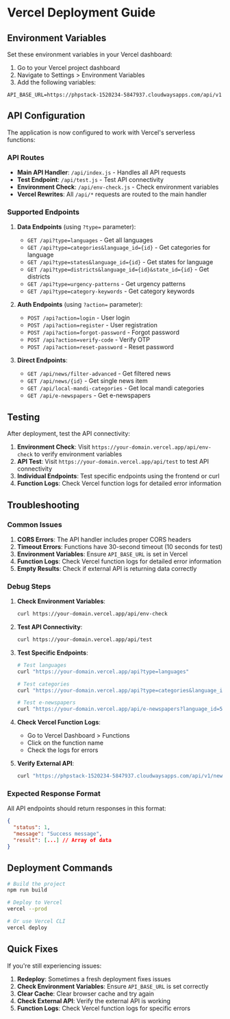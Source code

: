 # Vercel Deployment Guide

## Environment Variables

Set these environment variables in your Vercel dashboard:

1. Go to your Vercel project dashboard
2. Navigate to Settings > Environment Variables
3. Add the following variables:

```
API_BASE_URL=https://phpstack-1520234-5847937.cloudwaysapps.com/api/v1
```

## API Configuration

The application is now configured to work with Vercel's serverless functions:

### API Routes

- **Main API Handler**: `/api/index.js` - Handles all API requests
- **Test Endpoint**: `/api/test.js` - Test API connectivity
- **Environment Check**: `/api/env-check.js` - Check environment variables
- **Vercel Rewrites**: All `/api/*` requests are routed to the main handler

### Supported Endpoints

1. **Data Endpoints** (using `?type=` parameter):
   - `GET /api?type=languages` - Get all languages
   - `GET /api?type=categories&language_id={id}` - Get categories for language
   - `GET /api?type=states&language_id={id}` - Get states for language
   - `GET /api?type=districts&language_id={id}&state_id={id}` - Get districts
   - `GET /api?type=urgency-patterns` - Get urgency patterns
   - `GET /api?type=category-keywords` - Get category keywords

2. **Auth Endpoints** (using `?action=` parameter):
   - `POST /api?action=login` - User login
   - `POST /api?action=register` - User registration
   - `POST /api?action=forgot-password` - Forgot password
   - `POST /api?action=verify-code` - Verify OTP
   - `POST /api?action=reset-password` - Reset password

3. **Direct Endpoints**:
   - `GET /api/news/filter-advanced` - Get filtered news
   - `GET /api/news/{id}` - Get single news item
   - `GET /api/local-mandi-categories` - Get local mandi categories
   - `GET /api/e-newspapers` - Get e-newspapers

## Testing

After deployment, test the API connectivity:

1. **Environment Check**: Visit `https://your-domain.vercel.app/api/env-check` to verify environment variables
2. **API Test**: Visit `https://your-domain.vercel.app/api/test` to test API connectivity
3. **Individual Endpoints**: Test specific endpoints using the frontend or curl
4. **Function Logs**: Check Vercel function logs for detailed error information

## Troubleshooting

### Common Issues

1. **CORS Errors**: The API handler includes proper CORS headers
2. **Timeout Errors**: Functions have 30-second timeout (10 seconds for test)
3. **Environment Variables**: Ensure `API_BASE_URL` is set in Vercel
4. **Function Logs**: Check Vercel function logs for detailed error information
5. **Empty Results**: Check if external API is returning data correctly

### Debug Steps

1. **Check Environment Variables**:
   ```bash
   curl https://your-domain.vercel.app/api/env-check
   ```

2. **Test API Connectivity**:
   ```bash
   curl https://your-domain.vercel.app/api/test
   ```

3. **Test Specific Endpoints**:
   ```bash
   # Test languages
   curl "https://your-domain.vercel.app/api?type=languages"
   
   # Test categories
   curl "https://your-domain.vercel.app/api?type=categories&language_id=5dd95034-d533-4b09-8687-cd2ed3682ab6"
   
   # Test e-newspapers
   curl "https://your-domain.vercel.app/api/e-newspapers?language_id=5dd95034-d533-4b09-8687-cd2ed3682ab6"
   ```

4. **Check Vercel Function Logs**:
   - Go to Vercel Dashboard > Functions
   - Click on the function name
   - Check the logs for errors

5. **Verify External API**:
   ```bash
   curl "https://phpstack-1520234-5847937.cloudwaysapps.com/api/v1/news/languages"
   ```

### Expected Response Format

All API endpoints should return responses in this format:
```json
{
  "status": 1,
  "message": "Success message",
  "result": [...] // Array of data
}
```

## Deployment Commands

```bash
# Build the project
npm run build

# Deploy to Vercel
vercel --prod

# Or use Vercel CLI
vercel deploy
```

## Quick Fixes

If you're still experiencing issues:

1. **Redeploy**: Sometimes a fresh deployment fixes issues
2. **Check Environment Variables**: Ensure `API_BASE_URL` is set correctly
3. **Clear Cache**: Clear browser cache and try again
4. **Check External API**: Verify the external API is working
5. **Function Logs**: Check Vercel function logs for specific errors

